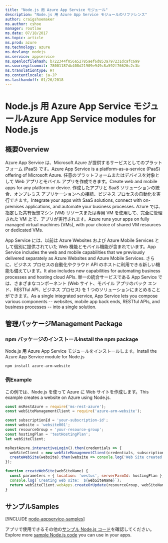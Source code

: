 ```yaml
---
title: "Node.js 用 Azure App Service モジュール"
description: "Node.js 用 Azure App Service モジュールのリファレンス"
author: craigshoemaker
ms.author: cshoe
manager: routlaw
ms.date: 07/18/2017
ms.topic: article
ms.prod: azure
ms.technology: azure
ms.devlang: nodejs
ms.service: appservice
ms.openlocfilehash: b722344f056a52785aef6d853a797231dcafc699
ms.sourcegitcommit: 78001187db408d21909e949c8a592f76626c2c3b
ms.translationtype: HT
ms.contentlocale: ja-JP
ms.lasthandoff: 01/26/2018
---
```

# <a name="azure-app-service-modules-for-nodejs"></a><span data-ttu-id="e0300-103">Node.js 用 Azure App Service モジュール</span><span class="sxs-lookup"><span data-stu-id="e0300-103">Azure App Service modules for Node.js</span></span>

## <a name="overview"></a><span data-ttu-id="e0300-104">概要</span><span class="sxs-lookup"><span data-stu-id="e0300-104">Overview</span></span>

<span data-ttu-id="e0300-105">Azure App Service は、Microsoft Azure が提供するサービスとしてのプラットフォーム (PaaS) です。</span><span class="sxs-lookup"><span data-stu-id="e0300-105">Azure App Service is a platform-as-a-service (PaaS) offering of Microsoft Azure.</span></span> <span data-ttu-id="e0300-106">任意のプラットフォームまたはデバイスを対象として Web アプリとモバイル アプリを作成できます。</span><span class="sxs-lookup"><span data-stu-id="e0300-106">Create web and mobile apps for any platform or device.</span></span> <span data-ttu-id="e0300-107">作成したアプリと SaaS ソリューションの統合、オンプレミス アプリケーションへの接続、ビジネス プロセスの自動化を実行できます。</span><span class="sxs-lookup"><span data-stu-id="e0300-107">Integrate your apps with SaaS solutions, connect with on-premises applications, and automate your business processes.</span></span> <span data-ttu-id="e0300-108">Azure では、指定した共有仮想マシン (VM) リソースまたは専用 VM を使用して、完全に管理された VM 上で、アプリが実行されます。</span><span class="sxs-lookup"><span data-stu-id="e0300-108">Azure runs your apps on fully managed virtual machines (VMs), with your choice of shared VM resources or dedicated VMs.</span></span>

<span data-ttu-id="e0300-109">App Service には、以前は Azure Websites および Azure Mobile Services として個別に提供されていた Web 機能とモバイル機能が含まれています。</span><span class="sxs-lookup"><span data-stu-id="e0300-109">App Service includes the web and mobile capabilities that we previously delivered separately as Azure Websites and Azure Mobile Services.</span></span> <span data-ttu-id="e0300-110">さらに、ビジネス プロセスの自動化やクラウド API のホストに利用できる新しい機能も備えています。</span><span class="sxs-lookup"><span data-stu-id="e0300-110">It also includes new capabilities for automating business processes and hosting cloud APIs.</span></span> <span data-ttu-id="e0300-111">単一の統合サービスである App Service では、さまざまなコンポーネント (Web サイト、モバイル アプリのバック エンド、RESTful API、ビジネス プロセス) を 1 つのソリューションにまとめることができます。</span><span class="sxs-lookup"><span data-stu-id="e0300-111">As a single integrated service, App Service lets you compose various components -- websites, mobile app back ends, RESTful APIs, and business processes -- into a single solution.</span></span>

## <a name="management-package"></a><span data-ttu-id="e0300-112">管理パッケージ</span><span class="sxs-lookup"><span data-stu-id="e0300-112">Management Package</span></span>

### <a name="install-the-npm-package"></a><span data-ttu-id="e0300-113">npm パッケージのインストール</span><span class="sxs-lookup"><span data-stu-id="e0300-113">Install the npm package</span></span>

<span data-ttu-id="e0300-114">Node.js 用 Azure App Service モジュールをインストールします。</span><span class="sxs-lookup"><span data-stu-id="e0300-114">Install the Azure App Service module for Node.js</span></span>

```bash
npm install azure-arm-website
```

### <a name="example"></a><span data-ttu-id="e0300-115">例</span><span class="sxs-lookup"><span data-stu-id="e0300-115">Example</span></span>

<span data-ttu-id="e0300-116">この例では、Node.js を使って Azure に Web サイトを作成します。</span><span class="sxs-lookup"><span data-stu-id="e0300-116">This example creates a website on Azure using Node.js.</span></span>

```javascript
const msRestAzure = require('ms-rest-azure');
const webSiteManagementClient = require('azure-arm-website');

const subscriptionId = 'your-subscription-id';
const website = 'website001';
const resourceGroup = 'your-resource-group';
const hostingPlan = 'testHostingPlan';
let webSiteClient;

msRestAzure.interactiveLogin().then(credentials => {
  webSiteClient = new webSiteManagementClient(credentials, subscriptionId);
  createWebSite(website).then(website => console.log('Web Site created successfully', website));
});

function createWebSite(webSiteName) {
  const parameters = { location: 'westus', serverFarmId: hostingPlan };
  console.log(`Creating web site:  ${webSiteName}`);
  return webSiteClient.webApps.createOrUpdate(resourceGroup, webSiteName, parameters, null);
}
```

## <a name="samples"></a><span data-ttu-id="e0300-117">サンプル</span><span class="sxs-lookup"><span data-stu-id="e0300-117">Samples</span></span>

[!INCLUDE [node-appservice-samples](../docs-ref-conceptual/includes/appservice-samples.md)]

<span data-ttu-id="e0300-118">アプリで使用できるその他の[サンプル Node.js コード](https://azure.microsoft.com/resources/samples/?platform=nodejs)を確認してください。</span><span class="sxs-lookup"><span data-stu-id="e0300-118">Explore more [sample Node.js code](https://azure.microsoft.com/resources/samples/?platform=nodejs) you can use in your apps.</span></span>
